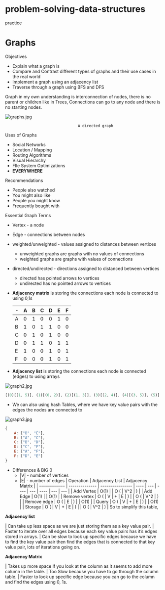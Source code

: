 # problem-solving-data-structures

practice

# Graphs

Objectives

- Explain what a graph is
- Compare and Contrast different types of graphs and their use cases in the real world
- Implement a graph using an adjacency list
- Traverse through a graph using BFS and DFS

Graph in my own understanding is interconnection of nodes, there is no parent or children like in Trees, Connections can go to any node and there is no starting nodes.

![graphs.jpg](https://prod-files-secure.s3.us-west-2.amazonaws.com/ddf06e62-fc19-4a7f-b48c-64ad5b1b1637/bfd81710-f0d9-49e5-a0ab-2d20a5645aec/graphs.jpg)

                                     A directed graph

Uses of Graphs

- Social Networks
- Location / Mapping
- Routing Algorithms
- Visual Hierarchy
- FIle System Optimizations
- **EVERYWHERE**

Recommendations

- People also watched
- You might also like
- People you might know
- Frequently bought with

Essential Graph Terms

- Vertex - a node
- Edge - connections between nodes
- weighted/unweighted - values assigned to distances between vertices
  - unweighted graphs are graphs with no values of connections
  - weighted graphs are graphs with values of connections
- directed/undirected - directions assigned to distanced between vertices
  - directed has pointed arrows to vertices
  - undirected has no pointed arrows to vertices
- **Adjacency matrix** is storing the connections each node is connected to using 0,1s

  | -   | A   | B   | C   | D   | E   | F   |
  | --- | --- | --- | --- | --- | --- | --- |
  | A   | 0   | 1   | 0   | 0   | 1   | 0   |
  | B   | 1   | 0   | 1   | 1   | 0   | 0   |
  | C   | 0   | 1   | 0   | 1   | 0   | 0   |
  | D   | 0   | 1   | 1   | 0   | 1   | 1   |
  | E   | 1   | 0   | 0   | 1   | 0   | 1   |
  | F   | 0   | 0   | 0   | 1   | 0   | 1   |

- **Adjacency list** is storing the connections each node is connected (edges) to using arrays

![graph2.jpg](https://prod-files-secure.s3.us-west-2.amazonaws.com/ddf06e62-fc19-4a7f-b48c-64ad5b1b1637/70811302-9758-4b7a-91d8-c5d959349753/graph2.jpg)

```jsx
[(0)[(1, 5)], (1)[(0, 2)], (2)[(1, 3)], (3)[(2, 4)], (4)[(3, 5)], (5)[(4, 0)]];
```

- We can also using hash Tables, where we have key value pairs with the edges the nodes are connected to

![graph3.jpg](https://prod-files-secure.s3.us-west-2.amazonaws.com/ddf06e62-fc19-4a7f-b48c-64ad5b1b1637/8d18c8a4-9780-4344-b1f1-14d16eff4d8c/graph3.jpg)

```jsx
{
	A: ["B", "E"],
	B: ["A", "C"],
	C: ["B", "D"],
	D: ["C", "F"],
	E: ["A", "F"],
	F: ["D", "E"]
}
```

- Differences & BIG 0
  - |V| - number of vertices
  - |E| - number of edges
  | Operation     | Adjacency List | Adjacency Matrix |
  | ------------- | -------------- | ---------------- | ---- | --- | ---- | --- | ---- | --- | --- |
  | Add Vertex    | O(1)           |                  | O (  | V^2 | )    |
  | Add Edge      | O(1)           |                  | O(1) |
  | Remove vertex | O (            | V                | +    | E   | )    |     | O (  | V^2 | )   |
  | Remove edge   | O (            | E                | )    |     | O(1) |
  | Query         | O (            | V                | +    | E   | )    |     | O(1) |
  | Storage       | O (            | V                | +    | E   | )    |     | O (  | V^2 | )   |
  So to simplify this table,

**Adjacency list**

| Can take up less space as we are just storing them as a key value pair.
| Faster to iterate over all edges because each key value pairs has it’s edges stored in arrays.
| Can be slow to look up specific edges because we have to find the key value pair then find the edges that is connected to that key value pair, lots of iterations going on.

**Adjacency Matrix**

| Takes up more space if you look at the column as it seems to add more column in the table.
| Too Slow because you have to go through the column table.
| Faster to look up specific edge because you can go to the column and find the edges using 0, 1s.

